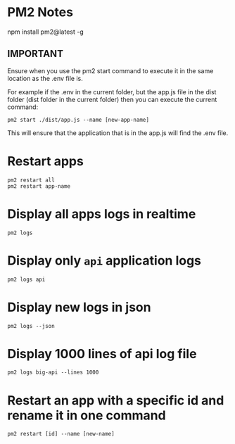 # PM2 Notes

npm install pm2@latest -g

## IMPORTANT

Ensure when you use the pm2 start command to execute it in the same location as the .env file is.

For example if the .env in the current folder, but the app.js file in the dist folder (dist folder in the current folder) then you can execute the current command:
```
pm2 start ./dist/app.js --name [new-app-name]
```
This will ensure that the application that is in the app.js will find the .env file.

# Restart apps
```
pm2 restart all
pm2 restart app-name
```

# Display all apps logs in realtime
```
pm2 logs
```

# Display only `api` application logs
```
pm2 logs api
```

# Display new logs in json
```
pm2 logs --json
```

# Display 1000 lines of api log file
```
pm2 logs big-api --lines 1000
```

# Restart an app with a specific id and rename it in one command
```
pm2 restart [id] --name [new-name]
```
